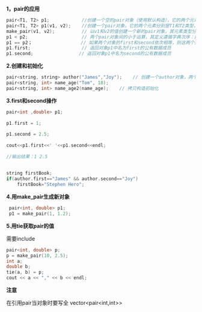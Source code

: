 **1，pair的应用**

```cpp
pair<T1, T2> p1;            //创建一个空的pair对象（使用默认构造），它的两个元素分别是T1和T2类型，采用值初始化。
pair<T1, T2> p1(v1, v2);    //创建一个pair对象，它的两个元素分别是T1和T2类型，其中first成员初始化为v1，second成员初始化为v2。
make_pair(v1, v2);          // 以v1和v2的值创建一个新的pair对象，其元素类型分别是v1和v2的类型。
p1 < p2;                    // 两个pair对象间的小于运算，其定义遵循字典次序：如 p1.first < p2.first 或者 !(p2.first < p1.first) && (p1.second < p2.second) 则返回true。
p1 == p2；                  // 如果两个对象的first和second依次相等，则这两个对象相等；该运算使用元素的==操作符。
p1.first;                   // 返回对象p1中名为first的公有数据成员
p1.second;                 // 返回对象p1中名为second的公有数据成员
```

**2.创建和初始化**

```cpp
pair<string, string> author("James","Joy");    // 创建一个author对象，两个元素类型分别为string类型，并默认初始值为James和Joy。
pair<string, int> name_age("Tom", 18);
pair<string, int> name_age2(name_age);    // 拷贝构造初始化
```

**3.first和second操作**

```cpp
pair<int ,double> p1;
 
p1.first = 1;
 
p1.second = 2.5;
 
cout<<p1.first<<' '<<p1.second<<endl;
 
//输出结果：1 2.5
 
 
string firstBook;
if(author.first=="James" && author.second=="Joy")
    firstBook="Stephen Hero";
```

**4.用make_pair生成新对象**

```cpp
 pair<int, double> p1;
 p1 = make_pair(1, 1.2);
```

**5.用tie获取pair的值**

需要include<turple>

```cpp
pair<int, double> p;
p = make_pair(10, 2.5);
int a;
double b;
tie(a, b) = p;
cout << a << "," << b << endl;
```

**注意**

在引用pair当对象时要写全 vector<pair<int,int>>